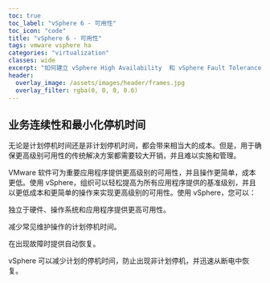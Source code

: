 ```yaml
---
toc: true
toc_label: "vSphere 6 - 可用性"
toc_icon: "code"
title: "vSphere 6 - 可用性"
tags: vmware vsphere ha
categories: "virtualization"
classes: wide
excerpt: "如何建立 vSphere High Availability  和 vSphere Fault Tolerance。"
header:
  overlay_image: /assets/images/header/frames.jpg
  overlay_filter: rgba(0, 0, 0, 0.6)
---
```




## 业务连续性和最小化停机时间

无论是计划停机时间还是非计划停机时间，都会带来相当大的成本。但是，用于确保更高级别可用性的传统解决方案都需要较大开销，并且难以实施和管理。

VMware 软件可为重要应用程序提供更高级别的可用性，并且操作更简单，成本更低。使用 vSphere，组织可以轻松提高为所有应用程序提供的基准级别，并且以更低成本和更简单的操作来实现更高级别的可用性。使用 vSphere，您可以：

独立于硬件、操作系统和应用程序提供更高可用性。

减少常见维护操作的计划停机时间。

在出现故障时提供自动恢复。

vSphere 可以减少计划的停机时间，防止出现非计划停机，并迅速从断电中恢复。
